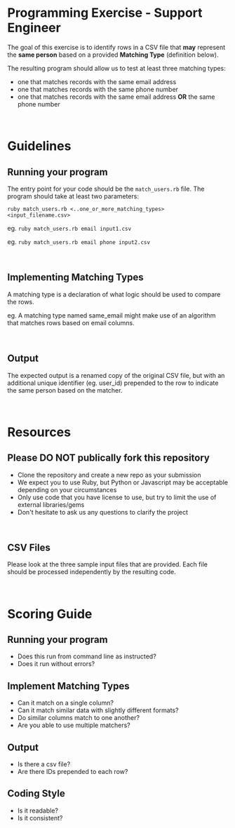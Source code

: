 # Programming Exercise - Support Engineer

The goal of this exercise is to identify rows in a CSV file that
__may__ represent the __same person__ based on a provided __Matching Type__ (definition below).

The resulting program should allow us to test at least three matching types:
 - one that matches records with the same email address
 - one that matches records with the same phone number
 - one that matches records with the same email address **OR** the same phone number

<br>

# Guidelines

## Running your program
The entry point for your code should be the `match_users.rb` file. The program should take at least two parameters:

```
ruby match_users.rb <..one_or_more_matching_types> <input_filename.csv>
```
eg. `ruby match_users.rb email input1.csv`

eg. `ruby match_users.rb email phone input2.csv`

<br>

## Implementing Matching Types

A matching type is a declaration of what logic should be used to compare the rows.

eg. A matching type named same_email might make use of an algorithm that matches rows based on email columns.

<br>

## Output

The expected output is a renamed copy of the original CSV file, but with an additional unique identifier (eg. user_id) prepended to the row to indicate the same person based on the matcher.

<br>

# Resources

## Please **DO NOT** publically fork this repository
* Clone the repository and create a new repo as your submission
* We expect you to use Ruby, but Python or Javascript may be acceptable depending on your circumstances
* Only use code that you have license to use, but try to limit the use of external libraries/gems
* Don't hesitate to ask us any questions to clarify the project

<br>

## CSV Files

Please look at the three sample input files that are provided. Each file should be processed independently by the resulting code.

<br>

# Scoring Guide

## Running your program
- Does this run from command line as instructed?
- Does it run without errors?

## Implement Matching Types
- Can it match on a single column?
- Can it match similar data with slightly different formats?
- Do similar columns match to one another?
- Are you able to use multiple matchers?

## Output
- Is there a csv file?
- Are there IDs prepended to each row?

## Coding Style
- Is it readable?
- Is it consistent?
